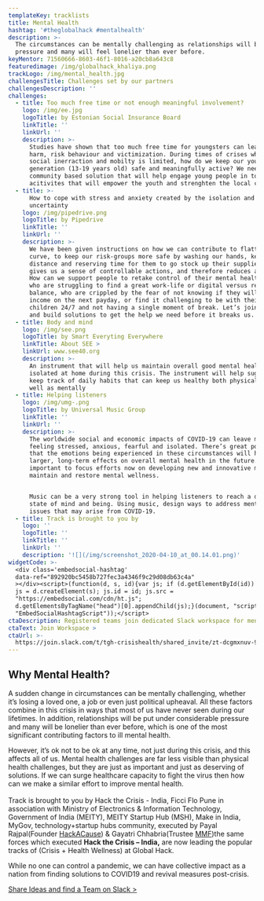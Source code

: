 ```yaml
---
templateKey: tracklists
title: Mental Health
hashtag: '#theglobalhack #mentalhealth'
description: >-
  The circumstances can be mentally challenging as relationships will be under
  pressure and many will feel lonelier than ever before.
keyMentor: 71560666-8603-46f1-8016-a20cb8a643c8
featuredimage: /img/globalhack_khaliya.png
trackLogo: /img/mental_health.jpg
challengesTitle: Challenges set by our partners
challengesDescription: ''
challenges:
  - title: Too much free time or not enough meaningful involvement?
    logo: /img/ee.jpg
    logoTitle: by Estonian Social Insurance Board
    linkTitle: ''
    linkUrl: ''
    description: >-
      Studies have shown that too much free time for youngsters can lead to self
      harm, risk behaviour and victimization. During times of crises when direct
      social inerraction and mobilty is limited, how do we keep our young
      generation (13-19 years old) safe and meaningfully active? We need a
      community based solution that will help engage young people in to
      acitivites that will empower the youth and strenghten the local community.
  - title: >-
      How to cope with stress and anxiety created by the isolation and
      uncertainty
    logo: /img/pipedrive.png
    logoTitle: by Pipedrive
    linkTitle: ''
    linkUrl: ''
    description: >-
      We have been given instructions on how we can contribute to flatten the
      curve, to keep our risk-groups more safe by washing our hands, keeping our
      distance and reserving time for them to go stock up their supplies. This
      gives us a sense of controllable actions, and therefore reduces anxiety.
      How can we support people to retake control of their mental health; those
      who are struggling to find a great work-life or digital versus real life
      balance, who are crippled by the fear of not knowing if they will have any
      income on the next payday, or find it challenging to be with their
      children 24/7 and not having a single moment of break. Let’s join forces
      and build solutions to get the help we need before it breaks us.
  - title: Body and mind
    logo: /img/see.png
    logoTitle: by Smart Everyting Everywhere
    linkTitle: About SEE >
    linkUrl: www.see40.org
    description: >-
      An instrument that will help us maintain overall good mental health while
      isolated at home during this crisis. The instrument will help suggest and
      keep track of daily habits that can keep us healthy both physically, as
      well as mentally
  - title: Helping listeners
    logo: /img/umg-.png
    logoTitle: by Universal Music Group
    linkTitle: ''
    linkUrl: ''
    description: >-
      The worldwide social and economic impacts of COVID-19 can leave many
      feeling stressed, anxious, fearful and isolated. There’s great potential
      that the emotions being experienced in these circumstances will have
      larger, long-term effects on overall mental health in the future. So, it’s
      important to focus efforts now on developing new and innovative methods to
      maintain and restore mental wellness.


      Music can be a very strong tool in helping listeners to reach a desired
      state of mind and being. Using music, design ways to address mental health
      issues that may arise from COVID-19.
  - title: Track is brought to you by
    logo: ''
    logoTitle: ''
    linkTitle: ''
    linkUrl: ''
    description: '![](/img/screenshot_2020-04-10_at_00.14.01.png)'
widgetCode: >-
  <div class='embedsocial-hashtag'
  data-ref="892920bc5458b727fec3a4346f9c29d08db63c4a"
  ></div><script>(function(d, s, id){var js; if (d.getElementById(id)) {return;}
  js = d.createElement(s); js.id = id; js.src =
  "https://embedsocial.com/cdn/ht.js";
  d.getElementsByTagName("head")[0].appendChild(js);}(document, "script",
  "EmbedSocialHashtagScript"));</script>
ctaDescription: Registered teams join dedicated Slack workspace for mentoring
ctaText: Join Workspace >
ctaUrl: >-
  https://join.slack.com/t/tgh-crisishealth/shared_invite/zt-dcgmxnuv-9NGDKfujK0504pub~JqcGg
---
```

## Why Mental Health?

A sudden change in circumstances can be mentally challenging, whether it’s losing a loved one, a job or even just political upheaval. All these factors combine in this crisis in ways that most of us have never seen during our lifetimes. In addition, relationships will be put under considerable pressure and many will be lonelier than ever before, which is one of the most significant contributing factors to ill mental health.

However, it’s ok not to be ok at any time, not just during this crisis, and this affects all of us. Mental health challenges are far less visible than physical health challenges, but they are just as important and just as deserving of solutions. If we can surge healthcare capacity to fight the virus then how can we make a similar effort to improve mental health.\
\
Track is brought to you by Hack the Crisis - India, Ficci Flo Pune in association with Ministry of Electronics & Information Technology, Government of India (MEITY), MEITY Startup Hub (MSH), Make in India, MyGov, technology+startup hubs community, executed by Payal Rajpal(Founder [HackA​Cause](http://www.hackacause.in/page5.html)) & Gayatri Chhabria(Trustee [MMF](https://www.mmpc.in/who-we-are.html))the same forces which executed **Hack the Crisis – India,** are now leading the popular tracks of (Crisis + Health Wellness) at Global Hack.

While no one can control a pandemic, we can have collective impact as a nation from finding solutions to COVID19 and revival measures post-crisis.

[Share Ideas and find a Team on Slack >](http://theglobalhack.com/slack)